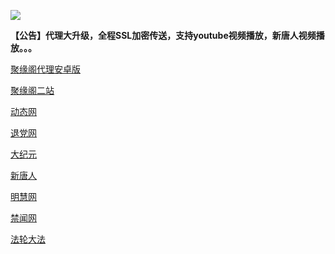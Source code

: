 
![](https://raw.githubusercontent.com/hao369/a/master/j.jpg)

**【公告】代理大升级，全程SSL加密传送，支持youtube视频播放，新唐人视频播放。。。**

 [聚缘阁代理安卓版](https://github.com/hao369/a/raw/master/j8.apk)



[聚缘阁二站](http://zx12.521f.cf/j2)


 [动态网](http://zx12.521f.cf/)

[退党网](http://zx12.521f.cf/?id=8)

[大纪元](http://zx12.521f.cf/?id=7)

[新唐人](http://zx12.521f.cf/?id=5)

[明慧网](http://zx12.521f.cf/?id=3)

[禁闻网](http://zx12.521f.cf/?id=16)

[法轮大法](http://zx12.521f.cf/?id=15)



